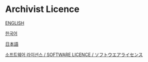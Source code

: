 # Archivist Licence

[ENGLISH](./LICENCE/LICENCE-EN.md)

[한국어](./LICENCE/LICENCE-KR.md)

[日本語](./LICENCE/LICENCE-JP.md)

[소프트웨어 라이선스 / SOFTWARE LICENCE / ソフトウエアライセンス](./LICENCE/LICENCE-SOFTWARE)
